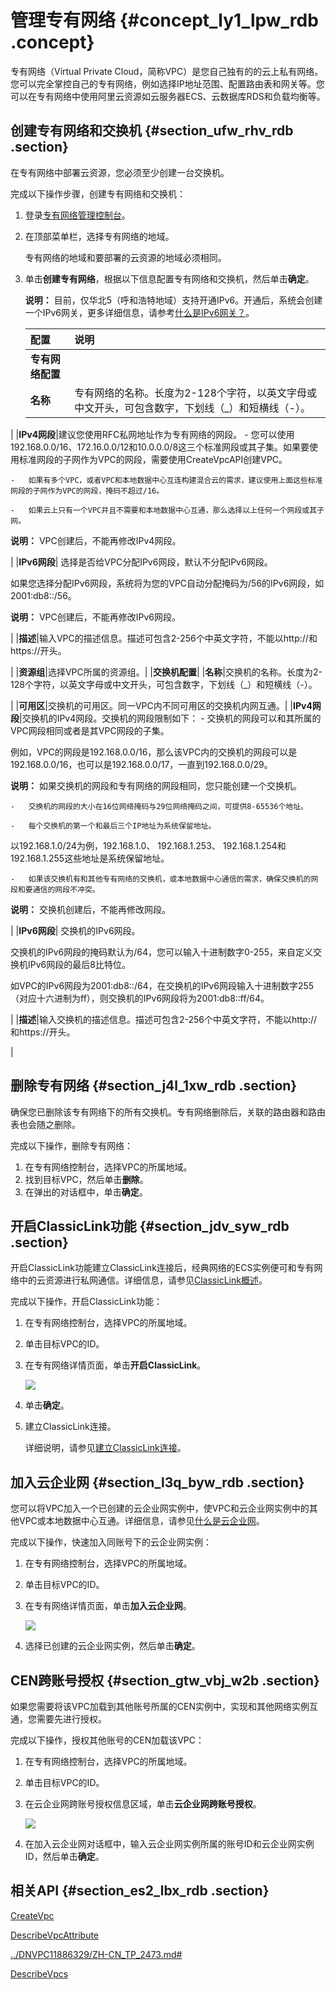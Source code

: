# 管理专有网络 {#concept_ly1_lpw_rdb .concept}

专有网络（Virtual Private Cloud，简称VPC）是您自己独有的的云上私有网络。您可以完全掌控自己的专有网络，例如选择IP地址范围、配置路由表和网关等。您可以在专有网络中使用阿里云资源如云服务器ECS、云数据库RDS和负载均衡等。

## 创建专有网络和交换机 {#section_ufw_rhv_rdb .section}

在专有网络中部署云资源，您必须至少创建一台交换机。

完成以下操作步骤，创建专有网络和交换机：

1.  登录[专有网络管理控制台](https://vpcnext.console.aliyun.com)。
2.  在顶部菜单栏，选择专有网络的地域。

    专有网络的地域和要部署的云资源的地域必须相同。

3.  单击**创建专有网络**，根据以下信息配置专有网络和交换机，然后单击**确定**。

    **说明：** 目前，仅华北5（呼和浩特地域）支持开通IPv6。开通后，系统会创建一个IPv6网关，更多详细信息，请参考[什么是IPv6网关？](../../intl.zh-CN/产品简介/什么是IPv6网关？.md#)。

    |配置|说明|
    |:-|:-|
    |**专有网络配置**|
    |**名称**|专有网络的名称。长度为2-128个字符，以英文字母或中文开头，可包含数字，下划线（\_）和短横线（-）。

|
    |**IPv4网段**|建议您使用RFC私网地址作为专有网络的网段。    -   您可以使用192.168.0.0/16、172.16.0.0/12和10.0.0.0/8这三个标准网段或其子集。如果要使用标准网段的子网作为VPC的网段，需要使用CreateVpcAPI创建VPC。

    -   如果有多个VPC，或者VPC和本地数据中心互连构建混合云的需求，建议使用上面这些标准网段的子网作为VPC的网段，掩码不超过/16。

    -   如果云上只有一个VPC并且不需要和本地数据中心互通，那么选择以上任何一个网段或其子网。

**说明：** VPC创建后，不能再修改IPv4网段。

|
    |**IPv6网段**| 选择是否给VPC分配IPv6网段，默认不分配IPv6网段。

 如果您选择分配IPv6网段，系统将为您的VPC自动分配掩码为/56的IPv6网段，如2001:db8::/56。

 **说明：** VPC创建后，不能再修改IPv6网段。

 |
    |**描述**|输入VPC的描述信息。描述可包含2-256个中英文字符，不能以http://和https://开头。

|
    |**资源组**|选择VPC所属的资源组。|
    |**交换机配置**|
    |**名称**|交换机的名称。长度为2-128个字符，以英文字母或中文开头，可包含数字，下划线（\_）和短横线（-）。

|
    |**可用区**|交换机的可用区。同一VPC内不同可用区的交换机内网互通。|
    |**IPv4网段**|交换机的IPv4网段。交换机的网段限制如下：    -   交换机的网段可以和其所属的VPC网段相同或者是其VPC网段的子集。

例如，VPC的网段是192.168.0.0/16，那么该VPC内的交换机的网段可以是192.168.0.0/16，也可以是192.168.0.0/17，一直到192.168.0.0/29。

**说明：** 如果交换机的网段和专有网络的网段相同，您只能创建一个交换机。

    -   交换机的网段的大小在16位网络掩码与29位网络掩码之间，可提供8-65536个地址。

    -   每个交换机的第一个和最后三个IP地址为系统保留地址。

以192.168.1.0/24为例，192.168.1.0、 192.168.1.253、 192.168.1.254和192.168.1.255这些地址是系统保留地址。

    -   如果该交换机有和其他专有网络的交换机，或本地数据中心通信的需求，确保交换机的网段和要通信的网段不冲突。

**说明：** 交换机创建后，不能再修改网段。

|
    |**IPv6网段**| 交换机的IPv6网段。

 交换机的IPv6网段的掩码默认为/64，您可以输入十进制数字0-255，来自定义交换机IPv6网段的最后8比特位。

 如VPC的IPv6网段为2001:db8::/64，在交换机的IPv6网段输入十进制数字255（对应十六进制为ff），则交换机的IPv6网段将为2001:db8::ff/64。

 |
    |**描述**|输入交换机的描述信息。描述可包含2-256个中英文字符，不能以http://和https://开头。

|


## 删除专有网络 {#section_j4l_1xw_rdb .section}

确保您已删除该专有网络下的所有交换机。专有网络删除后，关联的路由器和路由表也会随之删除。

完成以下操作，删除专有网络：

1.  在专有网络控制台，选择VPC的所属地域。
2.  找到目标VPC，然后单击**删除**。
3.  在弹出的对话框中，单击**确定**。

## 开启ClassicLink功能 {#section_jdv_syw_rdb .section}

开启ClassicLink功能建立ClassicLink连接后，经典网络的ECS实例便可和专有网络中的云资源进行私网通信。详细信息，请参见[ClassicLink概述](intl.zh-CN/用户指南/网络连接/ClassicLink/ClassicLink概述.md#)。

完成以下操作，开启ClassicLink功能：

1.  在专有网络控制台，选择VPC的所属地域。
2.  单击目标VPC的ID。
3.  在专有网络详情页面，单击**开启ClassicLink**。

    ![](http://static-aliyun-doc.oss-cn-hangzhou.aliyuncs.com/assets/img/2435/15490939859786_zh-CN.png)

4.  单击**确定**。
5.  建立ClassicLink连接。

    详细说明，请参见[建立ClassicLink连接](intl.zh-CN/用户指南/网络连接/ClassicLink/建立ClassicLink连接.md#)。


## 加入云企业网 {#section_l3q_byw_rdb .section}

您可以将VPC加入一个已创建的云企业网实例中，使VPC和云企业网实例中的其他VPC或本地数据中心互通。详细信息，请参见[什么是云企业网](../../intl.zh-CN/产品简介/什么是云企业网.md#)。

完成以下操作，快速加入同账号下的云企业网实例：

1.  在专有网络控制台，选择VPC的所属地域。
2.  单击目标VPC的ID。
3.  在专有网络详情页面，单击**加入云企业网**。

    ![](http://static-aliyun-doc.oss-cn-hangzhou.aliyuncs.com/assets/img/2435/15490939859784_zh-CN.png)

4.  选择已创建的云企业网实例，然后单击**确定**。

## CEN跨账号授权 {#section_gtw_vbj_w2b .section}

如果您需要将该VPC加载到其他账号所属的CEN实例中，实现和其他网络实例互通，您需要先进行授权。

完成以下操作，授权其他账号的CEN加载该VPC：

1.  在专有网络控制台，选择VPC的所属地域。
2.  单击目标VPC的ID。
3.  在云企业网跨账号授权信息区域，单击**云企业网跨账号授权**。

    ![](http://static-aliyun-doc.oss-cn-hangzhou.aliyuncs.com/assets/img/2435/15490939859785_zh-CN.png)

4.  在加入云企业网对话框中，输入云企业网实例所属的账号ID和云企业网实例ID，然后单击**确定**。

## 相关API {#section_es2_lbx_rdb .section}

[CreateVpc](../intl.zh-CN/API参考/专有网络（VPC）/CreateVpc.md#)

[DescribeVpcAttribute](../intl.zh-CN/API参考/专有网络（VPC）/DescribeVpcAttribute.md#)

[../DNVPC11886329/ZH-CN\_TP\_2473.md\#](../intl.zh-CN/API参考/专有网络（VPC）/DeleteVpc.md#)

[DescribeVpcs](../intl.zh-CN/API参考/专有网络（VPC）/DescribeVpcs.md#)

